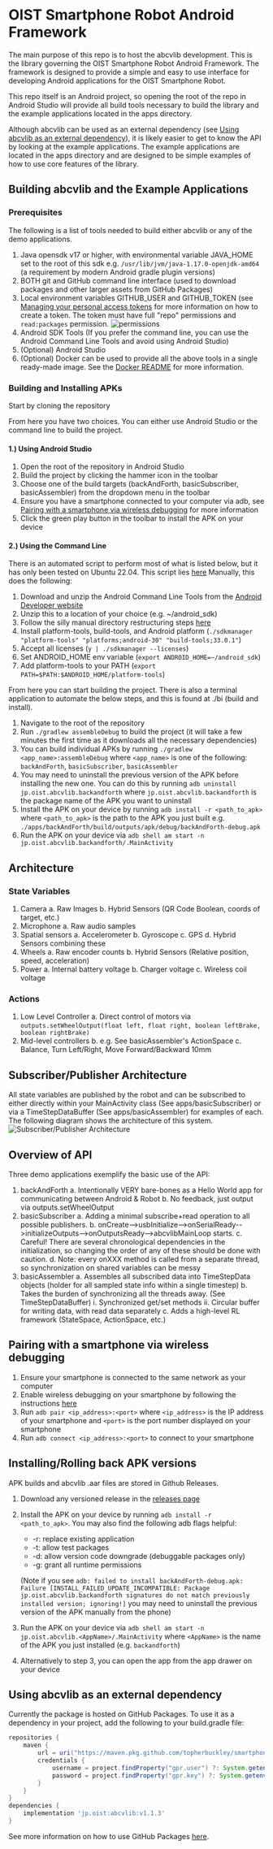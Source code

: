 # OIST Smartphone Robot Android Framework

The main purpose of this repo is to host the abcvlib development. This is the library governing the OIST Smartphone Robot Android Framework. The framework is designed to provide a simple and easy to use interface for developing Android applications for the OIST Smartphone Robot.

This repo itself is an Android project, so opening the root of the repo in Android Studio will provide all build tools necessary to build the library and the example applications located in the apps directory.

Although abcvlib can be used as an external dependency (see [Using abcvlib as an external dependency](#using-abcvlib-as-an-external-dependency)), it is likely easier to get to know the API by looking at the example applications. The example applications are located in the apps directory and are designed to be simple examples of how to use core features of the library.

## Building abcvlib and the Example Applications

### Prerequisites
The following is a list of tools needed to build either abcvlib or any of the demo applications.

1. Java opensdk v17 or higher, with environmental variable JAVA_HOME set to the root of this sdk e.g. `/usr/lib/jvm/java-1.17.0-openjdk-amd64` (a requirement by modern Android gradle plugin versions)
2. BOTH git and GitHub command line interface (used to download packages and other larger assets from GitHub Packages)
3. Local environment variables GITHUB_USER and GITHUB_TOKEN (see [Managing your personal access tokens](https://docs.github.com/en/authentication/keeping-your-account-and-data-secure/managing-your-personal-access-tokens) for more information on how to create a token. The token must have full "repo" permissions and `read:packages` permission.
![permissions](./media/github_token_permissions.png)
4. Android SDK Tools (If you prefer the command line, you can use the Android Command Line Tools and avoid using Android Studio)
5. (Optional) Android Studio
6. (Optional) Docker can be used to provide all the above tools in a single ready-made image. See the [Docker README](docker/README.md) for more information.

### Building and Installing APKs
Start by cloning the repository

From here you have two choices. You can either use Android Studio or the command line to build the project.

#### 1.) Using Android Studio
1. Open the root of the repository in Android Studio
2. Build the project by clicking the hammer icon in the toolbar
3. Choose one of the build targets (backAndForth, basicSubscriber, basicAssembler) from the dropdown menu in the toolbar
4. Ensure you have a smartphone connected to your computer via adb, see [Pairing with a smartphone via wireless debugging](#pairing-with-a-smartphone-via-wireless-debugging) for more information
5. Click the green play button in the toolbar to install the APK on your device

#### 2.) Using the Command Line
There is an automated script to perform most of what is listed below, but it has only been tested on Ubuntu 22.04.
This script lies [here](https://github.com/topherbuckley/cmdline-tools-install/blob/main/install-cmdline-tools)
Manually, this does the following:

1. Download and unzip the Android Command Line Tools from the [Android Developer website](https://developer.android.com/studio#command-line-tools-only)
2. Unzip this to a location of your choice (e.g. ~/android_sdk)
3. Follow the silly manual directory restructuring steps [here](https://developer.android.com/tools/sdkmanager)
4. Install platform-tools, build-tools, and Android platform (`./sdkmanager "platform-tools" "platforms;android-30" "build-tools;33.0.1"`)
5. Accept all licenses (`y | ./sdkmanager --licenses`)
6. Set ANDROID_HOME env variable (`export ANDROID_HOME=~/android_sdk`)
7. Add platform-tools to your PATH (`export PATH=$PATH:$ANDROID_HOME/platform-tools`)

From here you can start building the project. There is also a terminal application to automate the below steps, and this is found at ./bi (build and install).

1. Navigate to the root of the repository
2. Run `./gradlew assembleDebug` to build the project (it will take a few minutes the first time as it downloads all the necessary dependencies)
3. You can build individual APKs by running `./gradlew <app_name>:assembleDebug` where `<app_name>` is one of the following: `backAndForth`, `basicSubscriber`, `basicAssembler`
4. You may need to uninstall the previous version of the APK before installing the new one. You can do this by running `adb uninstall jp.oist.abcvlib.backandforth` where `jp.oist.abcvlib.backandforth` is the package name of the APK you want to uninstall
5. Install the APK on your device by running `adb install -r <path_to_apk>` where `<path_to_apk>` is the path to the APK you just built e.g. `./apps/backAndForth/build/outputs/apk/debug/backAndForth-debug.apk`
6. Run the APK on your device via `adb shell am start -n jp.oist.abcvlib.backandforth/.MainActivity`

## Architecture

### State Variables
1. Camera
  a. Raw Images
  b. Hybrid Sensors (QR Code Boolean, coords of target, etc.)
2. Microphone
  a. Raw audio samples
3. Spatial sensors
  a. Accelerometer
  b. Gyroscope
  c. GPS
  d. Hybrid Sensors combining these
4. Wheels
  a. Raw encoder counts
  b. Hybrid Sensors (Relative position, speed, acceleration)
5. Power
  a. Internal battery voltage
  b. Charger voltage
  c. Wireless coil voltage

### Actions
1. Low Level Controller
  a. Direct control of motors via `outputs.setWheelOutput(float left, float right, boolean leftBrake, boolean rightBrake)`
2. Mid-level controllers
  b. e.g. See basicAssembler's ActionSpace
  c. Balance, Turn Left/Right, Move Forward/Backward 10mm

## Subscriber/Publisher Architecture
All state variables are published by the robot and can be subscribed to either directly within your MainActivity class (See apps/basicSubscriber) or via a TimeStepDataBuffer (See apps/basicAssembler) for examples of each. The following diagram shows the architecture of this system.
![Subscriber/Publisher Architecture](./media/publisher-subscriber.png)

## Overview of API
Three demo applications exemplify the basic use of the API:
1. backAndForth
  a. Intentionally VERY bare-bones as a Hello World app for communicating between Android & Robot
  b. No feedback, just output via outputs.setWheelOutput
2. basicSubscriber
  a. Adding a minimal subscribe+read operation to all possible publishers.
  b. onCreate-->usbInitialize-->onSerialReady-->initializeOutputs-->onOutputsReady-->abcvlibMainLoop starts.
  c. Careful! There are several chronological dependencies in the initialization, so changing the order of any of these should be done with caution.
  d. Note: every onXXX method is called from a separate thread, so synchronization on shared variables can be messy
3. basicAssembler
  a. Assembles all subscribed data into TimeStepData objects (holder for all sampled state info within a single timestep)
  b. Takes the burden of synchronizing all the threads away. (See TimeStepDataBuffer)
    i. Synchronized get/set methods
    ii. Circular buffer for writing data, with read data separately
  c. Adds a high-level RL framework (StateSpace, ActionSpace, etc.)

## Pairing with a smartphone via wireless debugging
1. Ensure your smartphone is connected to the same network as your computer
2. Enable wireless debugging on your smartphone by following the instructions [here](https://developer.android.com/studio/command-line/wireless-debugging)
3. Run `adb pair <ip_address>:<port>` where `<ip_address>` is the IP address of your smartphone and `<port>` is the port number displayed on your smartphone
4. Run `adb connect <ip_address>:<port>` to connect to your smartphone

## Installing/Rolling back APK versions
APK builds and abcvlib .aar files are stored in Github Releases.
1. Download any versioned release in the [releases page](https://github.com/oist/smartphone-robot-android/releases)
2. Install the APK on your device by running `adb install -r <path_to_apk>`. You may also find the following adb flags helpful:

    - -r: replace existing application
    - -t: allow test packages
    - -d: allow version code downgrade (debuggable packages only)
    - -g: grant all runtime permissions

   (Note if you see `adb: failed to install backAndForth-debug.apk: Failure [INSTALL_FAILED_UPDATE_INCOMPATIBLE: Package jp.oist.abcvlib.backandforth signatures do not match previously installed version; ignoring!]` you may need to uninstall the previous version of the APK manually from the phone)

3. Run the APK on your device via `adb shell am start -n jp.oist.abcvlib.<AppName>/.MainActivity` where `<AppName>` is the name of the APK you just installed (e.g. `backandforth`)
4. Alternatively to step 3, you can open the app from the app drawer on your device


## Using abcvlib as an external dependency
Currently the package is hosted on GitHub Packages. To use it as a dependency in your project, add the following to your build.gradle file:

```gradle
repositories {
    maven {
        url = uri("https://maven.pkg.github.com/topherbuckley/smartphone-robot-android")
        credentials {
            username = project.findProperty("gpr.user") ?: System.getenv("GITHUB_USER")
            password = project.findProperty("gpr.key") ?: System.getenv("GITHUB_TOKEN")
        }
    }
}
dependencies {
    implementation 'jp.oist:abcvlib:v1.1.3'
}
```
See more information on how to use GitHub Packages [here](https://docs.github.com/en/packages/working-with-a-github-packages-registry/working-with-the-gradle-registry).
